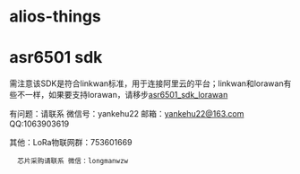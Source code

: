 # alios-things
# asr6501 sdk

需注意该SDK是符合linkwan标准，用于连接阿里云的平台；linkwan和lorawan有些不一样，如果要支持lorawan，请移步[asr6501_sdk_lorawan](https://github.com/zhangjun1992/asr6501_sdk_lorawan)

有问题：请联系 微信号：yankehu22   邮箱：yankehu22@163.com  QQ:1063903619 

其他：LoRa物联网群：753601669

      芯片采购请联系 微信：longmanwzw
